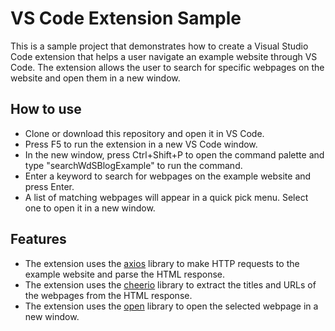 # VS Code Extension Sample

This is a sample project that demonstrates how to create a Visual Studio Code extension that helps a user navigate an example website through VS Code. The extension allows the user to search for specific webpages on the website and open them in a new window.

## How to use

- Clone or download this repository and open it in VS Code.
- Press F5 to run the extension in a new VS Code window.
- In the new window, press Ctrl+Shift+P to open the command palette and type "searchWdSBlogExample" to run the command.
- Enter a keyword to search for webpages on the example website and press Enter.
- A list of matching webpages will appear in a quick pick menu. Select one to open it in a new window.

## Features

- The extension uses the [axios](https://github.com/axios/axios) library to make HTTP requests to the example website and parse the HTML response.
- The extension uses the [cheerio](https://github.com/cheeriojs/cheerio) library to extract the titles and URLs of the webpages from the HTML response.
- The extension uses the [open](https://github.com/sindresorhus/open) library to open the selected webpage in a new window.
